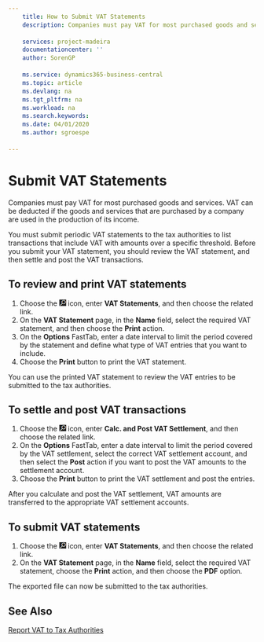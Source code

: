 ```yaml
---
    title: How to Submit VAT Statements
    description: Companies must pay VAT for most purchased goods and services. VAT can be deducted if the goods and services that are purchased by a company are used in the production of its income.

    services: project-madeira 
    documentationcenter: ''
    author: SorenGP

    ms.service: dynamics365-business-central
    ms.topic: article
    ms.devlang: na
    ms.tgt_pltfrm: na
    ms.workload: na
    ms.search.keywords:
    ms.date: 04/01/2020
    ms.author: sgroespe

---
```

# Submit VAT Statements
Companies must pay VAT for most purchased goods and services. VAT can be deducted if the goods and services that are purchased by a company are used in the production of its income.  

You must submit periodic VAT statements to the tax authorities to list transactions that include VAT with amounts over a specific threshold. Before you submit your VAT statement, you should review the VAT statement, and then settle and post the VAT transactions.  

## To review and print VAT statements  

1.  Choose the ![Search for Page or Report](../../media/ui-search/search_small.png "Search for Page or Report icon") icon, enter **VAT Statements**, and then choose the related link.  
2.  On the **VAT Statement** page, in the **Name** field, select the required VAT statement, and then choose the **Print** action.  
3.  On the **Options** FastTab, enter a date interval to limit the period covered by the statement and define what type of VAT entries that you want to include.  
4.  Choose the **Print** button to print the VAT statement.  

You can use the printed VAT statement to review the VAT entries to be submitted to the tax authorities.  

## To settle and post VAT transactions  

1.  Choose the ![Search for Page or Report](../../media/ui-search/search_small.png "Search for Page or Report icon") icon, enter **Calc. and Post VAT Settlement**, and then choose the related link.  
2.  On the **Options** FastTab, enter a date interval to limit the period covered by the VAT settlement, select the correct VAT settlement account, and then select the **Post** action if you want to post the VAT amounts to the settlement account.  
3.  Choose the **Print** button to print the VAT settlement and post the entries.  

After you calculate and post the VAT settlement, VAT amounts are transferred to the appropriate VAT settlement accounts.  

## To submit VAT statements  

1.  Choose the ![Search for Page or Report](../../media/ui-search/search_small.png "Search for Page or Report icon") icon, enter **VAT Statements**, and then choose the related link.  
2.  On the **VAT Statement** page, in the **Name** field, select the required VAT statement, choose the **Print** action, and then choose the **PDF** option.  

The exported file can now be submitted to the tax authorities.  

## See Also  
 [Report VAT to Tax Authorities](../../finance-how-report-vat.md)
